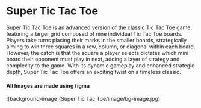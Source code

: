 <h1> Super Tic Tac Toe </h1>
<p> Super Tic Tac Toe is an advanced version of the classic Tic Tac Toe game, featuring a larger grid composed of nine individual Tic Tac Toe boards. Players take turns placing their marks in the smaller boards, strategically aiming to win three squares in a row, column, or diagonal within each board. However, the catch is that the square a player selects dictates which mini board their opponent must play in next, adding a layer of strategy and complexity to the game. With its dynamic gameplay and enhanced strategic depth, Super Tic Tac Toe offers an exciting twist on a timeless classic.</p>

<h4> All Images are made using figma </h4>

![background-image](Super Tic Tac Toe/image/bg-image.jpg)

